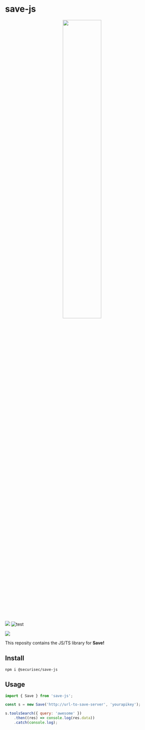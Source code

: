 # save-js

<p align="center">
    <img src="https://raw.githubusercontent.com/securisec/save-py/master/logo.png" width="50%">
</p>

![](https://img.shields.io/npm/v/@securisec/save-js)
![test](https://github.com/securisec/save-js/workflows/test/badge.svg)

[![](https://img.shields.io/static/v1?style=for-the-badge&logo=read-the-docs&message=docs&color=blue&label=save-js)](https://securisec.github.io/save-js/)

This reposity contains the JS/TS library for **Save!**

## Install

```
npm i @securisec/save-js
```

## Usage

```js
import { Save } from 'save-js';

const s = new Save('http://url-to-save-server', 'yourapikey');

s.toolsSearch({ query: 'awesome' })
	.then((res) => console.log(res.data))
	.catch(console.log);
```
